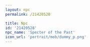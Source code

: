 ```yaml
---
layout: npc
permalink: /21420528

title: Npc
id: '21420528'
npc_name: 'Specter of the Past'
icon_url: 'portrait/mob/dummy_p.png'
---
```

